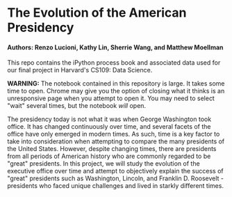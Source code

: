 # The Evolution of the American Presidency #

#### Authors: Renzo Lucioni, Kathy Lin, Sherrie Wang, and Matthew Moellman ####

This repo contains the iPython process book and associated data used for our final project in Harvard's CS109: Data Science.

**WARNING:** The notebook contained in this repository is large. It takes some time to open. Chrome may give you the option of closing what it thinks is an unresponsive page when you attempt to open it. You may need to select "wait" several times, but the notebook *will* open.

The presidency today is not what it was when George Washington took office. It has changed continuously over time, and several facets of the office have only emerged in modern times. As such, time is a key factor to take into consideration when attempting to compare the many presidents of the United States. However, despite changing times, there are presidents from all periods of American history who are commonly regarded to be "great" presidents. In this project, we will study the evolution of the executive office over time and attempt to objectively explain the success of "great" presidents such as Washington, Lincoln, and Franklin D. Roosevelt - presidents who faced unique challenges and lived in starkly different times.
